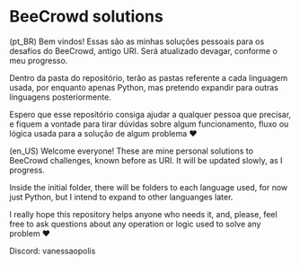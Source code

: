 # BeeCrowd solutions

(pt_BR) Bem vindos! Essas são as minhas soluções pessoais para os desafios do BeeCrowd, antigo URI. Será atualizado devagar, conforme o meu progresso.

Dentro da pasta do repositório, terão as pastas referente a cada linguagem usada, por enquanto apenas Python, mas pretendo expandir para outras linguagens posteriormente.

Espero que esse repositório consiga ajudar a qualquer pessoa que precisar, e fiquem a vontade para tirar dúvidas sobre algum funcionamento, fluxo ou lógica usada para a solução de algum problema ♥

(en_US) Welcome everyone! These are mine personal solutions to BeeCrowd challenges, known before as URI. It will be updated slowly, as I progress.

Inside the initial folder, there will be folders to each language used, for now just Python, but I intend to expand to other languanges later.

I really hope this repository helps anyone who needs it, and, please, feel free to ask questions about any operation or logic used to solve any problem ♥

Discord: vanessaopolis
